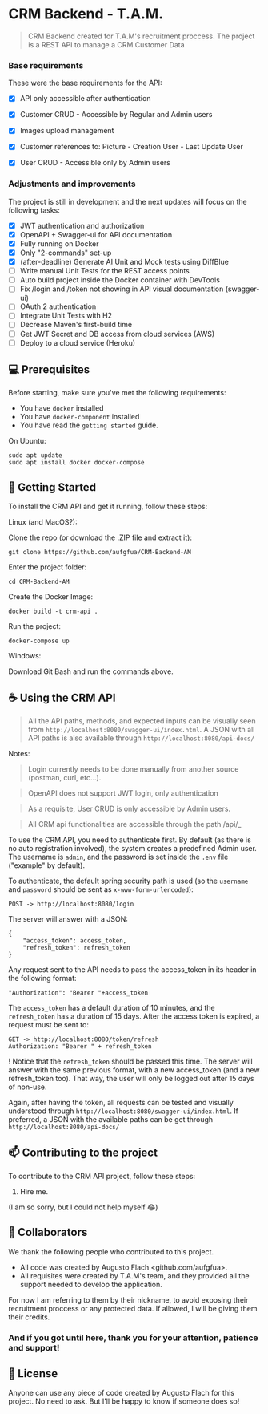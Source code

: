  # CRM Backend - T.A.M.



> CRM Backend created for T.A.M's recruitment proccess.
> The project is a REST API to manage a CRM Customer Data
### Base requirements

These were the base requirements for the API:

- [x] API only accessible after authentication
- [x] Customer CRUD - Accessible by Regular and Admin users
- [x] Images upload management
- [x] Customer references to: Picture - Creation User - Last Update User
- [x] User CRUD - Accessible only by Admin users


### Adjustments and improvements

The project is still in development and the next updates will focus on the following tasks:

- [x] JWT authentication and authorization
- [x] OpenAPI + Swagger-ui for API documentation
- [x] Fully running on Docker
- [x] Only "2-commands" set-up
- [x] (after-deadline) Generate AI Unit and Mock tests using DiffBlue
- [ ] Write manual Unit Tests for the REST access points
- [ ] Auto build project inside the Docker container with DevTools
- [ ] Fix /login and /token not showing in API visual documentation (swagger-ui)
- [ ] OAuth 2 authentication
- [ ] Integrate Unit Tests with H2
- [ ] Decrease Maven's first-build time
- [ ] Get JWT Secret and DB access from cloud services (AWS)
- [ ] Deploy to a cloud service (Heroku)

## 💻 Prerequisites

Before starting, make sure you've met the following requirements:
* You have `docker` installed
* You have `docker-component` installed
* You have read the `getting started` guide.

On Ubuntu:
```
sudo apt update
sudo apt install docker docker-compose
```

## 🚀 Getting Started

To install the CRM API and get it running, follow these steps:

Linux (and MacOS?):

Clone the repo (or download the .ZIP file and extract it):
```
git clone https://github.com/aufgfua/CRM-Backend-AM
```

Enter the project folder:
```
cd CRM-Backend-AM
```

Create the Docker Image:
```
docker build -t crm-api .
```

Run the project:
```
docker-compose up
```

Windows:

Download Git Bash and run the commands above.


## ☕ Using the CRM API

> All the API paths, methods, and expected inputs can be visually seen from `http://localhost:8080/swagger-ui/index.html`.
> A JSON with all API paths is also available through `http://localhost:8080/api-docs/`


Notes:

> Login currently needs to be done manually from another source (postman, curl, etc...). 

> OpenAPI does not support JWT login, only authentication

> As a requisite, User CRUD is only accessible by Admin users.

> All CRM api functionalities are accessible through the path /api/_

To use the CRM API, you need to authenticate first.
By default (as there is no auto registration involved), the system creates a predefined Admin user.
The username is `admin`, and the password is set inside the `.env` file ("example" by default).

To authenticate, the default spring security path is used (so the `username` and `password` should be sent as `x-www-form-urlencoded`):
```
POST -> http://localhost:8080/login
```

The server will answer with a JSON:
```
{
    "access_token": access_token,
    "refresh_token": refresh_token
}
```

Any request sent to the API needs to pass the access_token in its header in the following format:
```
"Authorization": "Bearer "+access_token
```

The `access_token` has a default duration of 10 minutes, and the `refresh_token` has a duration of 15 days.
After the access token is expired, a request must be sent to:
```
GET -> http://localhost:8080/token/refresh
Authorization: "Bearer " + refresh_token
```
! Notice that the `refresh_token` should be passed this time.
The server will answer with the same previous format, with a new access_token (and a new refresh_token too).
That way, the user will only be logged out after 15 days of non-use.

Again, after having the token, all requests can be tested and visually understood through `http://localhost:8080/swagger-ui/index.html`.
If preferred, a JSON with the available paths can be get through `http://localhost:8080/api-docs/`



## 📫 Contributing to the project

To contribute to the CRM API project, follow these steps:

1. Hire me.

(I am so sorry, but I could not help myself 😂)

## 🤝 Collaborators

We thank the following people who contributed to this project.

* All code was created by Augusto Flach <github.com/aufgfua>.
* All requisites were created by T.A.M's team, and they provided all the support needed to develop the application.

For now I am referring to them by their nickname, to avoid exposing their recruitment proccess or any protected data.
If allowed, I will be giving them their credits.



### And if you got until here, thank you for your attention, patience and support!



## 📝 License

Anyone can use any piece of code created by Augusto Flach for this project.
No need to ask.
But I'll be happy to know if someone does so!

